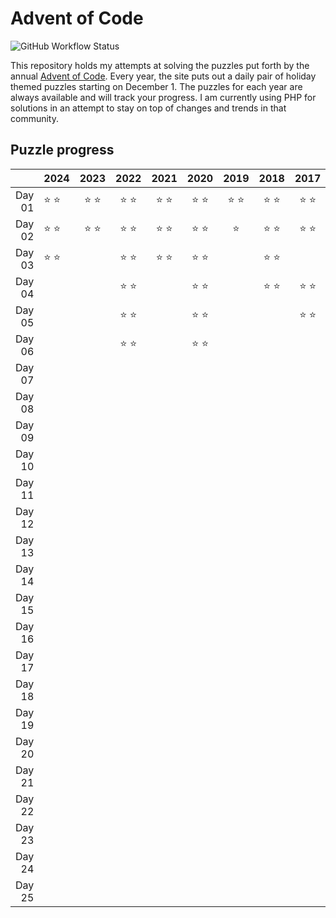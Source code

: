 # Advent of Code

![GitHub Workflow Status](https://img.shields.io/github/actions/workflow/status/sprak3000/advent-of-code/tests.yml?branch=main)

This repository holds my attempts at solving the puzzles put forth by the annual [Advent of Code](https://adventofcode.com/).
Every year, the site puts out a daily pair of holiday themed puzzles starting on December 1. The puzzles for each year
are always available and will track your progress. I am currently using PHP for solutions in an attempt to stay on top
of changes and trends in that community.

## Puzzle progress

|        | 2024          |     2023      |     2022      |     2021      |     2020      |     2019      |     2018      |     2017      | 2016 |     2015      |
|-------:|---------------|:-------------:|:-------------:|:-------------:|:-------------:|:-------------:|:-------------:|:-------------:|:----:|:-------------:|
| Day 01 | :star: :star: | :star: :star: | :star: :star: | :star: :star: | :star: :star: | :star: :star: | :star: :star: | :star: :star: |      | :star: :star: |
| Day 02 | :star: :star: | :star: :star: | :star: :star: | :star: :star: | :star: :star: |    :star:     | :star: :star: | :star: :star: |      | :star: :star: |
| Day 03 | :star: :star: |               | :star: :star: | :star: :star: | :star: :star: |               | :star: :star: |               |      | :star: :star: |
| Day 04 |               |               | :star: :star: |               | :star: :star: |               | :star: :star: | :star: :star: |      | :star: :star: |
| Day 05 |               |               | :star: :star: |               | :star: :star: |               |               | :star: :star: |      | :star: :star: |
| Day 06 |               |               | :star: :star: |               | :star: :star: |               |               |               |      | :star: :star: |
| Day 07 |               |               |               |               |               |               |               |               |      |               |
| Day 08 |               |               |               |               |               |               |               |               |      | :star: :star: |
| Day 09 |               |               |               |               |               |               |               |               |      |               |
| Day 10 |               |               |               |               |               |               |               |               |      | :star: :star: |
| Day 11 |               |               |               |               |               |               |               |               |      |               |
| Day 12 |               |               |               |               |               |               |               |               |      |               |
| Day 13 |               |               |               |               |               |               |               |               |      |               |
| Day 14 |               |               |               |               |               |               |               |               |      | :star: :star: |
| Day 15 |               |               |               |               |               |               |               |               |      |               |
| Day 16 |               |               |               |               |               |               |               |               |      |               |
| Day 17 |               |               |               |               |               |               |               |               |      |               |
| Day 18 |               |               |               |               |               |               |               |               |      |               |
| Day 19 |               |               |               |               |               |               |               |               |      |               |
| Day 20 |               |               |               |               |               |               |               |               |      |               |
| Day 21 |               |               |               |               |               |               |               |               |      |               |
| Day 22 |               |               |               |               |               |               |               |               |      |               |
| Day 23 |               |               |               |               |               |               |               |               |      |               |
| Day 24 |               |               |               |               |               |               |               |               |      |               |
| Day 25 |               |               |               |               |               |               |               |               |      |               |
